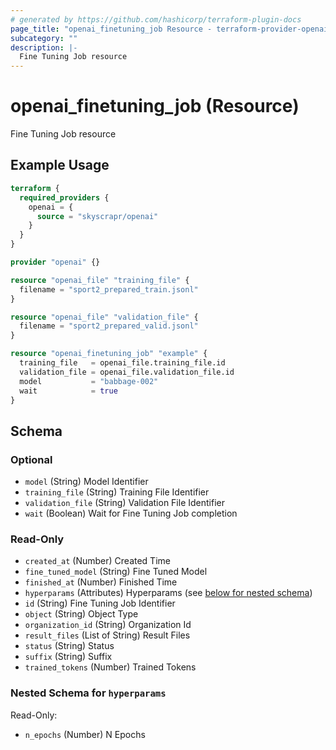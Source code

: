 ```yaml
---
# generated by https://github.com/hashicorp/terraform-plugin-docs
page_title: "openai_finetuning_job Resource - terraform-provider-openai"
subcategory: ""
description: |-
  Fine Tuning Job resource
---
```


# openai_finetuning_job (Resource)

Fine Tuning Job resource

## Example Usage

```terraform
terraform {
  required_providers {
    openai = {
      source = "skyscrapr/openai"
    }
  }
}

provider "openai" {}

resource "openai_file" "training_file" {
  filename = "sport2_prepared_train.jsonl"
}

resource "openai_file" "validation_file" {
  filename = "sport2_prepared_valid.jsonl"
}

resource "openai_finetuning_job" "example" {
  training_file   = openai_file.training_file.id
  validation_file = openai_file.validation_file.id
  model           = "babbage-002"
  wait            = true
}
```

<!-- schema generated by tfplugindocs -->
## Schema

### Optional

- `model` (String) Model Identifier
- `training_file` (String) Training File Identifier
- `validation_file` (String) Validation File Identifier
- `wait` (Boolean) Wait for Fine Tuning Job completion

### Read-Only

- `created_at` (Number) Created Time
- `fine_tuned_model` (String) Fine Tuned Model
- `finished_at` (Number) Finished Time
- `hyperparams` (Attributes) Hyperparams (see [below for nested schema](#nestedatt--hyperparams))
- `id` (String) Fine Tuning Job Identifier
- `object` (String) Object Type
- `organization_id` (String) Organization Id
- `result_files` (List of String) Result Files
- `status` (String) Status
- `suffix` (String) Suffix
- `trained_tokens` (Number) Trained Tokens

<a id="nestedatt--hyperparams"></a>
### Nested Schema for `hyperparams`

Read-Only:

- `n_epochs` (Number) N Epochs
